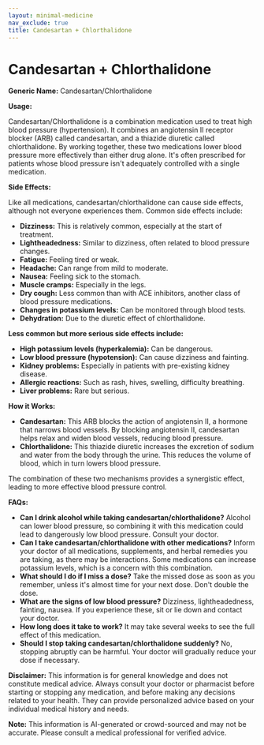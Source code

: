 ```yaml
---
layout: minimal-medicine
nav_exclude: true
title: Candesartan + Chlorthalidone
---
```


# Candesartan + Chlorthalidone

**Generic Name:** Candesartan/Chlorthalidone

**Usage:**

Candesartan/Chlorthalidone is a combination medication used to treat high blood pressure (hypertension).  It combines an angiotensin II receptor blocker (ARB) called candesartan, and a thiazide diuretic called chlorthalidone.  By working together, these two medications lower blood pressure more effectively than either drug alone.  It's often prescribed for patients whose blood pressure isn't adequately controlled with a single medication.


**Side Effects:**

Like all medications, candesartan/chlorthalidone can cause side effects, although not everyone experiences them. Common side effects include:

* **Dizziness:** This is relatively common, especially at the start of treatment.
* **Lightheadedness:** Similar to dizziness, often related to blood pressure changes.
* **Fatigue:** Feeling tired or weak.
* **Headache:**  Can range from mild to moderate.
* **Nausea:** Feeling sick to the stomach.
* **Muscle cramps:**  Especially in the legs.
* **Dry cough:** Less common than with ACE inhibitors, another class of blood pressure medications.
* **Changes in potassium levels:**  Can be monitored through blood tests.
* **Dehydration:** Due to the diuretic effect of chlorthalidone.


**Less common but more serious side effects include:**

* **High potassium levels (hyperkalemia):** Can be dangerous.
* **Low blood pressure (hypotension):** Can cause dizziness and fainting.
* **Kidney problems:**  Especially in patients with pre-existing kidney disease.
* **Allergic reactions:**  Such as rash, hives, swelling, difficulty breathing.
* **Liver problems:**  Rare but serious.


**How it Works:**

* **Candesartan:** This ARB blocks the action of angiotensin II, a hormone that narrows blood vessels. By blocking angiotensin II, candesartan helps relax and widen blood vessels, reducing blood pressure.
* **Chlorthalidone:** This thiazide diuretic increases the excretion of sodium and water from the body through the urine. This reduces the volume of blood, which in turn lowers blood pressure.

The combination of these two mechanisms provides a synergistic effect, leading to more effective blood pressure control.


**FAQs:**

* **Can I drink alcohol while taking candesartan/chlorthalidone?**  Alcohol can lower blood pressure, so combining it with this medication could lead to dangerously low blood pressure.  Consult your doctor.
* **Can I take candesartan/chlorthalidone with other medications?**  Inform your doctor of all medications, supplements, and herbal remedies you are taking, as there may be interactions.  Some medications can increase potassium levels, which is a concern with this combination.
* **What should I do if I miss a dose?** Take the missed dose as soon as you remember, unless it's almost time for your next dose.  Don't double the dose.
* **What are the signs of low blood pressure?** Dizziness, lightheadedness, fainting, nausea.  If you experience these, sit or lie down and contact your doctor.
* **How long does it take to work?**  It may take several weeks to see the full effect of this medication.
* **Should I stop taking candesartan/chlorthalidone suddenly?**  No, stopping abruptly can be harmful.  Your doctor will gradually reduce your dose if necessary.


**Disclaimer:** This information is for general knowledge and does not constitute medical advice.  Always consult your doctor or pharmacist before starting or stopping any medication, and before making any decisions related to your health.  They can provide personalized advice based on your individual medical history and needs.


**Note:** This information is AI-generated or crowd-sourced and may not be accurate. Please consult a medical professional for verified advice.